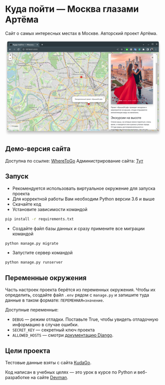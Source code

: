 # Куда пойти — Москва глазами Артёма

Сайт о самых интересных местах в Москве. Авторский проект Артёма.

![site.png](.gitbook/assets/site.png)

## Демо-версия сайта
Доступна по ссылке: [WhereToGo](https://egoista.pythonanywhere.com/)
Администрирование сайта: [Тут](https://egoista.pythonanywhere.com/admin/)

## Запуск

- Рекомендуется использовать виртуальное окружение для запуска проекта
- Для корректной работы Вам необходим Python версии 3.6 и выше
- Скачайте код
- Установите зависимости командой
```bash
pip install -r requirements.txt
```
- Создайте файл базы данных и сразу примените все миграции командой
```bash
python manage.py migrate
```
- Запустите сервер командой
```bash
python manage.py runserver
```

## Переменные окружения

Часть настроек проекта берётся из переменных окружения. Чтобы их определить, 
создайте файл `.env` рядом с `manage.py` и запишите туда данные в таком 
формате: `ПЕРЕМЕННАЯ=значение`.

Доступные переменные:
- `DEBUG` — режим отладки. Поставьте True, чтобы увидеть отладочную информацию в случае ошибки.
- `SECRET_KEY` — секретный ключ проекта
- `ALLOWED_HOSTS` — смотри [документацию Django](https://docs.djangoproject.com/en/3.1/ref/settings/#allowed-hosts).

## Цели проекта

Тестовые данные взяты с сайта [KudaGo](https://kudago.com).

Код написан в учебных целях — это урок в курсе по Python и веб-разработке на сайте [Devman](https://dvmn.org).
